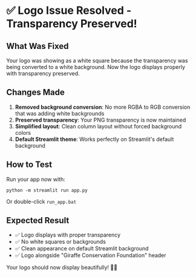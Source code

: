 # ✅ Logo Issue Resolved - Transparency Preserved!

## What Was Fixed
Your logo was showing as a white square because the transparency was being converted to a white background. Now the logo displays properly with transparency preserved.

## Changes Made
1. **Removed background conversion**: No more RGBA to RGB conversion that was adding white backgrounds
2. **Preserved transparency**: Your PNG transparency is now maintained
3. **Simplified layout**: Clean column layout without forced background colors
4. **Default Streamlit theme**: Works perfectly on Streamlit's default background

## How to Test
Run your app now with:
```
python -m streamlit run app.py
```

Or double-click `run_app.bat`

## Expected Result
- ✅ Logo displays with proper transparency
- ✅ No white squares or backgrounds
- ✅ Clean appearance on default Streamlit background
- ✅ Logo alongside "Giraffe Conservation Foundation" header

Your logo should now display beautifully! 🦒✨
